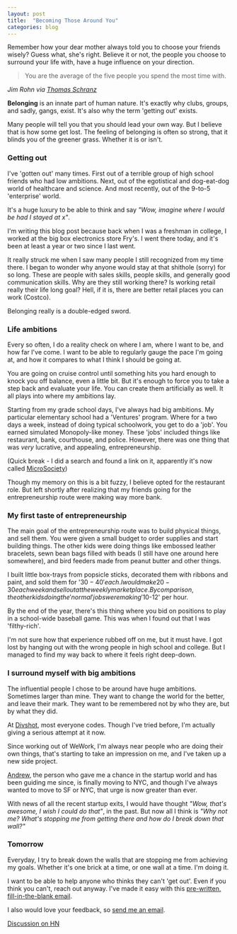 ```yaml
---
layout: post
title:  "Becoming Those Around You"
categories: blog
---
```


Remember how your dear mother always told you to choose your friends wisely? Guess what, she's right. Believe it or not, the people you choose to surround your life with, have a huge influence on your direction.

> You are the average of the five people you spend the most time with.

*Jim Rohn via [Thomas Schranz](http://twitter.com/__tosh)*

**Belonging** is an innate part of human nature. It's exactly why clubs, groups, and sadly, gangs, exist. It's also why the term 'getting out' exists.

Many people will tell you that you should lead your own way. But I believe that is how some get lost. The feeling of belonging is often so strong, that it blinds you of the greener grass. Whether it is or isn't.

### Getting out

I've 'gotten out' many times. First out of a terrible group of high school friends who had low ambitions. Next, out of the egotistical and dog-eat-dog world of healthcare and science. And most recently, out of the 9-to-5 'enterprise' world.

It's a huge luxury to be able to think and say *"Wow, imagine where I would be had I stayed at x"*.

I'm writing this blog post because back when I was a freshman in college, I worked at the big box electronics store Fry's. I went there today, and it's been at least a year or two since I last went.

It really struck me when I saw many people I still recognized from my time there. I began to wonder why anyone would stay at that shithole (sorry) for so long. These are people with sales skills, people skills, and generally good communication skills. Why are they still working there? Is working retail really their life long goal? Hell, if it is, there are better retail places you can work (Costco).

Belonging really is a double-edged sword.

### Life ambitions

Every so often, I do a reality check on where I am, where I want to be, and how far I've come. I want to be able to regularly gauge the pace I'm going at, and how it compares to what I think I should be going at.

You are going on cruise control until something hits you hard enough to knock you off balance, even a little bit. But it's enough to force you to take a step back and evaluate your life. You can create them artificially as well. It all plays into where my ambitions lay.

Starting from my grade school days, I've always had big ambitions. My particular elementary school had a 'Ventures' program. Where for a two days a week, instead of doing typical schoolwork, you get to do a 'job'. You earned simulated Monopoly-like money. These 'jobs' included things like restaurant, bank, courthouse, and police. However, there was one thing that was *very* lucrative, and appealing, entrepreneurship.

(Quick break - I did a search and found a link on it, apparently it's now called [MicroSociety](http://talbothill.rentonschools.us/MicroSociety))

Though my memory on this is a bit fuzzy, I believe opted for the restaurant role. But left shortly after realizing that my friends going for the entrepreneurship route were making way more bank.

### My first taste of entrepreneurship

The main goal of the entrepreneurship route was to build physical things, and sell them. You were given a small budget to order supplies and start building things. The other kids were doing things like embossed leather bracelets, sewn bean bags filled with beads (I still have one around here somewhere), and bird feeders made from peanut butter and other things.

I built little box-trays from popsicle sticks, decorated them with ribbons and paint, and sold them for '$30-40' each. I would make 20-30 each week and sell out at the weekly marketplace. By comparison, the other kids doing the 'normal' jobs were making '$10-12' per hour.

By the end of the year, there's this thing where you bid on positions to play in a school-wide baseball game. This was when I found out that I was 'filthy-rich'.

I'm not sure how that experience rubbed off on me, but it must have. I got lost by hanging out with the wrong people in high school and college. But I managed to find my way back to where it feels right deep-down.

### I surround myself with big ambitions

The influential people I chose to be around have huge ambitions. Sometimes larger than mine. They want to change the world for the better, and leave their mark. They want to be remembered not by who they are, but by what they did.

At [Divshot](http://www.divshot.com), most everyone codes. Though I've tried before, I'm actually giving a serious attempt at it now.

Since working out of WeWork, I'm always near people who are doing their own things, that's starting to take an impression on me, and I've taken up a new side project.

[Andrew](http://andrewdumont.me), the person who gave me a chance in the startup world and has been guiding me since, is finally moving to NYC, and though I've always wanted to move to SF or NYC, that urge is now greater than ever.

With news of all the recent startup exits, I would have thought *"Wow, that's awesome, I wish I could do that"*, in the past. But now all I think is *"Why not me? What's stopping me from getting there and how do I break down that wall?"*

### Tomorrow

Everyday, I try to break down the walls that are stopping me from achieving my goals. Whether it's one brick at a time, or one wall at a time. I'm doing it.

I want to be able to help anyone who thinks they can't 'get out'. Even if you think you can't, reach out anyway. I've made it easy with this [pre-written, fill-in-the-blank email](mailto:hello@kevinchau.me?Subject=I%27m%20reaching%20out&Body=Hey%20Kevin%2C%20%0A%0AI%20read%20your%20blog%20post%20and%20wanted%20to%20reach%20out%20to%20see%20if%20you%20could%20help%20me%20with%20some%20things.%0A%0A%3CYOUR%20THINGS%3E%0A%0AThanks%21%0A%3CYOUR%20NAME%3E).

I also would love your feedback, so [send me an email](mailto:hello@kevinchau.me).

[Discussion on HN](https://news.ycombinator.com/item?id=7480922)
